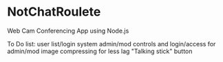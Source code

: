 NotChatRoulete
==============

Web Cam Conferencing App using Node.js

To Do list:
user list/login system
admin/mod controls and login/access for admin/mod
image compressing for less lag
"Talking stick" button